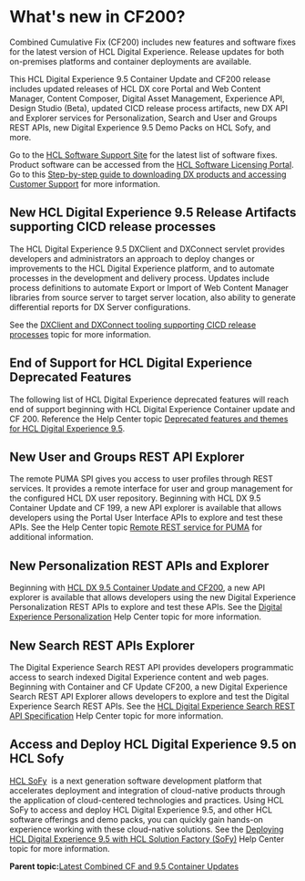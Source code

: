 # What's new in CF200?

Combined Cumulative Fix \(CF200\) includes new features and software fixes for the latest version of HCL Digital Experience. Release updates for both on-premises platforms and container deployments are available.

This HCL Digital Experience 9.5 Container Update and CF200 release includes updated releases of HCL DX core Portal and Web Content Manager, Content Composer, Digital Asset Management, Experience API, Design Studio \(Beta\), updated CICD release process artifacts, new DX API and Explorer services for Personalization, Search and User and Groups REST APIs, new Digital Experience 9.5 Demo Packs on HCL Sofy, and more. 

Go to the [HCL Software Support Site](https://support.hcltechsw.com/csm?id=kb_article_view&sys_kb_id=9bd40c1f1bbf5cd0534c4159cc4bcbbd) for the latest list of software fixes. Product software can be accessed from the [HCL Software Licensing Portal](https://www.hcltech.com/software/support/release). Go to this [Step-by-step guide to downloading DX products and accessing Customer Support](https://support.hcltechsw.com/csm?id=kb_article&sysparm_article=KB0077878&sys_kb_id=2cde06a31b885494c48197d58d4bcbe2) for more information.

## New HCL Digital Experience 9.5 Release Artifacts supporting CICD release processes

The HCL Digital Experience 9.5 DXClient and DXConnect servlet provides developers and administrators an approach to deploy changes or improvements to the HCL Digital Experience platform, and to automate processes in the development and delivery process. Updates include process definitions to automate Export or Import of Web Content Manager libraries from source server to target server location, also ability to generate differential reports for DX Server configurations.

See the [DXClient and DXConnect tooling supporting CICD release processes](../containerization/deploy_dx_components_using_hcl_dx_client_and_dx_connect.md) topic for more information.

## End of Support for HCL Digital Experience Deprecated Features

The following list of HCL Digital Experience deprecated features will reach end of support beginning with HCL Digital Experience Container update and CF 200. Reference the Help Center topic [Deprecated features and themes for HCL Digital Experience 9.5](../reference/newly_deprecated_features_and_themes.md).

## New User and Groups REST API Explorer

The remote PUMA SPI gives you access to user profiles through REST services. It provides a remote interface for user and group management for the configured HCL DX user repository. Beginning with HCL DX 9.5 Container Update and CF 199, a new API explorer is available that allows developers using the Portal User Interface APIs to explore and test these APIs. See the Help Center topic [Remote REST service for PUMA](../dev/uprof_rest.md) for additional information.

## New Personalization REST APIs and Explorer

Beginning with [HCL DX 9.5 Container Update and CF200](new_cf_95.md), a new API explorer is available that allows developers using the new Digital Experience Personalization REST APIs to explore and test these APIs. See the [Digital Experience Personalization](../pzn/pzn_overview.md) Help Center topic for more information.

## New Search REST APIs Explorer

The Digital Experience Search REST API provides developers programmatic access to search indexed Digital Experience content and web pages. Beginning with Container and CF Update CF200, a new Digital Experience Search REST API Explorer allows developers to explore and test the Digital Experience Search REST APIs. See the [HCL Digital Experience Search REST API Specification](../search-rest-api/search.md) Help Center topic for more information.

## Access and Deploy HCL Digital Experience 9.5 on HCL Sofy

[HCL SoFy](https://www.hcltechsw.com/sofy/catalog)  is a next generation software development platform that accelerates deployment and integration of cloud-native products through the application of cloud-centered technologies and practices. Using HCL SoFy to access and deploy HCL Digital Experience 9.5, and other HCL software offerings and demo packs, you can quickly gain hands-on experience working with these cloud-native solutions. See the [Deploying HCL Digital Experience 9.5 with HCL Solution Factory \(SoFy\)](../containerization/hybrid_deployment_HCL_SoFy.md) Help Center topic for more information.

**Parent topic:**[Latest Combined CF and 9.5 Container Updates](../overview/new_cf_95.md)

